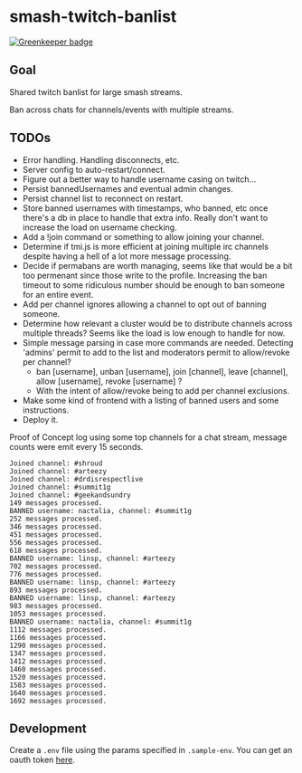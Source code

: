 # smash-twitch-banlist

[![Greenkeeper badge](https://badges.greenkeeper.io/haganbmj/smash-twitch-banlist.svg)](https://greenkeeper.io/)

## Goal
Shared twitch banlist for large smash streams.

Ban across chats for channels/events with multiple streams.

## TODOs
- Error handling. Handling disconnects, etc.
- Server config to auto-restart/connect.
- Figure out a better way to handle username casing on twitch...
- Persist bannedUsernames and eventual admin changes.
- Persist channel list to reconnect on restart.
- Store banned usernames with timestamps, who banned, etc once there's a db in place to handle that extra info. Really don't want to increase the load on username checking.
- Add a !join command or something to allow joining your channel.
- Determine if tmi.js is more efficient at joining multiple irc channels despite having a hell of a lot more message processing.
- Decide if permabans are worth managing, seems like that would be a bit too permenant since those write to the profile. Increasing the ban timeout to some ridiculous number should be enough to ban someone for an entire event.
- Add per channel ignores allowing a channel to opt out of banning someone.
- Determine how relevant a cluster would be to distribute channels across multiple threads? Seems like the load is low enough to handle for now.
- Simple message parsing in case more commands are needed. Detecting 'admins' permit to add to the list and moderators permit to allow/revoke per channel?
  + ban [username], unban [username], join [channel], leave [channel], allow [username], revoke [username] ?
  + With the intent of allow/revoke being to add per channel exclusions.
- Make some kind of frontend with a listing of banned users and some instructions.
- Deploy it.

Proof of Concept log using some top channels for a chat stream, message counts were emit every 15 seconds.

```
Joined channel: #shroud
Joined channel: #arteezy
Joined channel: #drdisrespectlive
Joined channel: #summit1g
Joined channel: #geekandsundry
149 messages processed.
BANNED username: nactalia, channel: #summit1g
252 messages processed.
346 messages processed.
451 messages processed.
556 messages processed.
618 messages processed.
BANNED username: linsp, channel: #arteezy
702 messages processed.
776 messages processed.
BANNED username: linsp, channel: #arteezy
893 messages processed.
BANNED username: linsp, channel: #arteezy
983 messages processed.
1053 messages processed.
BANNED username: nactalia, channel: #summit1g
1112 messages processed.
1166 messages processed.
1290 messages processed.
1347 messages processed.
1412 messages processed.
1460 messages processed.
1520 messages processed.
1583 messages processed.
1640 messages processed.
1692 messages processed.
```


## Development

Create a `.env` file using the params specified in `.sample-env`. You can get an oauth token [here](http://twitchapps.com/tmi/).
